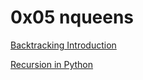# 0x05 nqueens

[Backtracking Introduction](https://www.geeksforgeeks.org/dsa/introduction-to-backtracking-2/)

[Recursion in Python](https://realpython.com/python-thinking-recursively/)

